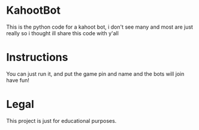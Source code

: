 # KahootBot
This is the python code for a kahoot bot, i don't see many and most are just really so i thought ill share this code with y'all


# Instructions
You can just run it, and put the game pin and name and the bots will join have fun!

# Legal
This project is just for educational purposes.
